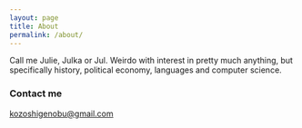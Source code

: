 ```yaml
---
layout: page
title: About
permalink: /about/
---
```

Call me Julie, Julka or Jul. Weirdo with interest in pretty much anything, but specifically history, political economy, languages and computer science.

### Contact me

[kozoshigenobu@gmail.com](mailto:kozoshigenobu@gmail.com)
